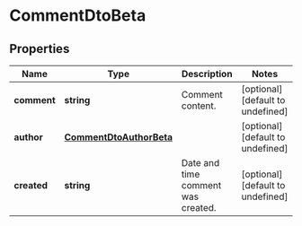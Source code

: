 # CommentDtoBeta

## Properties

Name | Type | Description | Notes
------------ | ------------- | ------------- | -------------
**comment** | **string** | Comment content. | [optional] [default to undefined]
**author** | [**CommentDtoAuthorBeta**](CommentDtoAuthorBeta.md) |  | [optional] [default to undefined]
**created** | **string** | Date and time comment was created. | [optional] [default to undefined]

